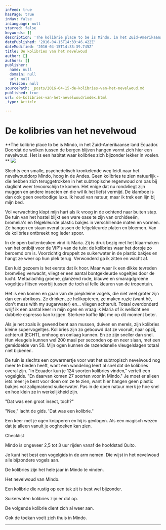 ```yaml
---
inFeed: true
hasPage: true
inNav: false
inLanguage: null
starred: false
keywords: []
description: 'The kolibrie place to be is Mindo, in het Zuid-Amerikaanse land Ecuador. Doordat de wolken tussen de bergen blijven hangen vormt zich hier een nevelwoud. Het is een habitat waar kolibries zich bijzonder lekker in voelen. '
datePublished: '2016-04-15T14:33:46.422Z'
dateModified: '2016-04-15T14:33:39.745Z'
title: De kolibries van het nevelwoud
author: []
authors: []
publisher:
  name: null
  domain: null
  url: null
  favicon: null
sourcePath: _posts/2016-04-15-de-kolibries-van-het-nevelwoud.md
published: true
url: de-kolibries-van-het-nevelwoud/index.html
_type: Article

---
```

# De kolibries van het nevelwoud

**The kolibrie place to be is Mindo, in het Zuid-Amerikaanse land Ecuador. Doordat de wolken tussen de bergen blijven hangen vormt zich hier een nevelwoud. Het is een habitat waar kolibries zich bijzonder lekker in voelen. **
![](https://the-grid-user-content.s3-us-west-2.amazonaws.com/27ddca86-5089-401e-b8eb-2d473de26c4d.jpg)

Slechts een smalle, psychedelisch kronkelende weg leidt naar het nevelwouddorp Mindo, hoog in de Andes. Geen kolibries te zien natuurlijk - die hebben zich teruggetrokken in het subtropische regenwoud om pas bij daglicht weer tevoorschijn te komen. Het  enige dat nu rondvliegt zijn muggen en andere insecten en die wil ik het liefst vermijd. De klamboe is dan ook geen overbodige luxe. Ik houd van natuur, maar ik trek een lijn bij mijn bed.

Vol verwachting klopt mijn hart als ik vroeg in de ochtend naar buiten stap. De tuin van het hostel blijkt een ware oase te zijn van orchideeën, bromelia's en felgekleurde plastic bakjes in verschillende maten en vormen. Ze hangen en staan overal tussen de felgekleurde platen en bloemen. Van de kolibries ontbreekt nog ieder spoor.

In de open buitenkeuken vind ik Maria. Zij is druk bezig met het klaarmaken van het ontbijt voor de VIP's van de tuin: de kolibries waar het dorpje zo beroemd om is. Voorzichtig druppelt ze suikerwater in de plastic bakjes en hangt ze weer op hun plek terug. Verwonderd ga ik zitten en wacht af. 

Een luid gezoem is het eerste dat ik hoor. Maar waar ik een dikke tevreden bromvlieg verwacht, vliegt er een aantal bontgekleurde vogeltjes door de lucht. Metaalachtig groene, glanzend rode, blauwe en smaragdgroene vogeltjes flitsen voorbij tussen de toch al felle kleuren van de tropentuin.

Het is een komen en gaan van de piepkleine vogels, die niet veel groter zijn dan een abrikoos. Ze drinken, ze helikopteren, ze maken ruzie (want hé, don't mess with my sugarwater) en... vliegen achteruit. Totaal overdonderd wrijf ik een aantal keer in mijn ogen en vraag ik Maria of ik wellicht een dubbele espresso kan krijgen. Sterkere koffie lijkt me op dit moment beter. 

Als je net zoals ik gewend bent aan mussen, duiven en merels, zijn kolibries kleine supervogeltjes. Kolibries zijn zo gebouwd dat ze vooruit, naar opzij, achteruit (ECHT), omhoog en omlaag kunnen. En ze zijn sneller dan snel. Hun vleugels kunnen wel 200 maal per seconden op en neer slaan, met een gemiddelde van 50\. Mijn ogen kunnen de razendsnelle vleugelslagen totaal niet bijbenen.

De tuin is slechts een opwarmertje voor wat het subtropisch nevelwoud nog meer te bieden heeft, want een wandeling leert al snel dat de kolibries overal zijn. "In Ecuador kun je 124 soorten kolibries vinden," vertelt een vogelgids. "En daarvan komen 27 soorten voor in Mindo."  Je moet er alleen iets meer je best voor doen om ze te zien, want hier hangen geen plastic bakjes vol zaligmakend suikerwater. Pas in de open natuur merk je hoe snel en hoe klein ze in werkelijkheid zijn. 

"Dat was een groot insect, toch?"

"Nee," lacht de gids. 'Dat was een kolibrie."

Een keer met je ogen knipperen en hij is gevlogen. Als een magisch wezen dat je alleen vanuit je ooghoeken kan zien.

Checklist

Mindo is ongeveer 2,5 tot 3 uur rijden vanaf de hoofdstad Quito.

Je kunt het best een vogelgids in de arm nemen. Die wijst in het nevelwoud alle bijzondere vogels aan.

De kolibries zijn het hele jaar in Mindo te vinden.

Het nevelwoud van Mindo.

Een kolibrie die rustig op een tak zit is best wel bijzonder.

Suikerwater: kolibries zijn er dol op.

De volgende kolibrie dient zich al weer aan.

Ook de toekan voelt zich thuis in Mindo.

****